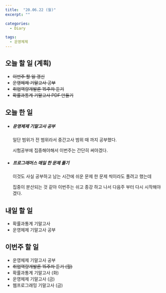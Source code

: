 ```yaml
---
title:  "20.06.22 (월)"
excerpt: ""

categories:
  - Diary

tags:
  - 운영체제
---
```


## 오늘 할 일 (계획)

- ~~이번주 할 일 갱신~~
- ~~운영체제 기말고사 공부~~
- ~~취업역량개발론 15주차 듣기~~
- ~~확률과통계 기말고사 PDF 만들기~~

## 오늘 한 일

- ##### 운영체제 기말고사 공부

  일단 범위가 전 범위라서 중간고사 범위 때 까지 공부했다.

  시험공부에 집중해야해서 이번주는 간단히 써야겠다.

- ##### 프로그래머스 매일 한 문제 풀기

  이것도 사실 공부하고 남는 시간에 쉬운 문제 한 문제 씩이라도 풀려고 했는데

  집중이 분산되는 것 같아 이번주는 쉬고 종강 하고 나서 다음주 부터 다시 시작해야겠다.


## 내일 할 일

- 확률과통계 기말고사
- 운영체제 기말고사 공부

## 이번주 할 일

- 운영체제 기말고사 공부
- ~~취업역량개발론 15주차 듣기 (월)~~
- 확률과통계 기말고사 (화)
- 운영체제 기말고사 (금)
- 웹프로그래밍 기말고사 (금)
